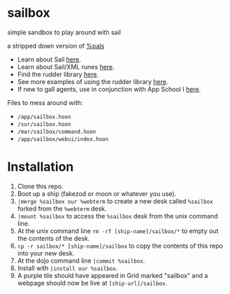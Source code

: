 # sailbox

simple sandbox to play around with sail

a stripped down version of [%pals](https://github.com/Fang-/suite/blob/11b505ef78a65512ed6ccc7ff77551188499d5b7/app/pals.hoon)


- Learn about Sail [here](https://developers.urbit.org/guides/additional/sail).
- Learn about Sail/XML runes [here](https://developers.urbit.org/reference/hoon/rune/mic).
- Find the rudder library [here](https://github.com/Fang-/suite/blob/11b505ef78a65512ed6ccc7ff77551188499d5b7/lib/rudder.hoon).
- See more examples of using the rudder library [here](https://github.com/Fang-/suite/tree/11b505ef78a65512ed6ccc7ff77551188499d5b7/lib/rudder).
- If new to gall agents, use in conjunction with App School I [here](https://developers.urbit.org/guides/core/app-school).

Files to mess around with:

- `/app/sailbox.hoon`
- `/sur/sailbox.hoon`
- `/mar/sailbox/command.hoon`
- `/app/sailbox/webui/index.hoon`

# Installation
1. Clone this repo.
2. Boot up a ship (fakezod or moon or whatever you use).
4. `|merge %sailbox our %webterm` to create a new desk called `%sailbox` forked from the `%webterm` desk.
5. `|mount %sailbox` to access the `%sailbox` desk from the unix command line.
6. At the unix command line `rm -rf [ship-name]/sailbox/*` to empty out the contents of the desk.
7. `cp -r sailbox/* [ship-name]/sailbox` to copy the contents of this repo into your new desk.
8. At the dojo command line `|commit %sailbox`.
9. Install with `|install our %sailbox`.
10. A purple tile should have appeared in Grid marked "sailbox" and a webpage should now be live at `[ship-url]/sailbox`.

